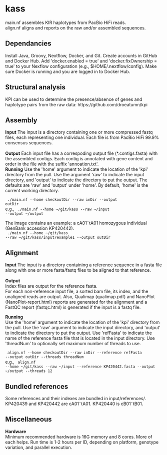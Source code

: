 # kass
main.nf assembles KIR haplotypes from PacBio HiFi reads.<br>
align.nf aligns and reports on the raw and/or assembled sequences.

<h2>Dependancies</h2>
Install Java, Groovy, Nextflow, Docker, and Git.
Create accounts in GitHub and Docker Hub.
Add 'docker.enabled = true' and 'docker.fixOwnership = true' to your Nexflow
configuration (e.g., $HOME/.nextflow/config). Make sure Docker is running
and you are logged in to Docker Hub.

<h2>Structural analysis</h2>
KPI can be used to determine the presence/absence of genes and haplotype pairs from the raw data: https://github.com/droeatumn/kpi

<h2>Assembly</h2>
<b>Input</b>
The input is a directory containing one or more compressed fastq files, each representing one individual. Each file is from PacBio HiFi 99.9% consensus sequences.<br>
<br>
<b>Output</b>
Each input file has a correspoding output file (*.contigs.fasta)  with the assembled contigs. Each contig is annotated with gene content and order in the file with the suffix 'annoation.txt'.
<br>
<b>Running</b>
Use the 'home' argument to indicate the location of the 'kpi' directory from the pull. Use the argument 'raw' to indicate the input directory, and 'output' to indicate the directory to put the output.  The defaults are 'raw' and 'output' under 'home'. By default, 'home' is the current working directory.

<code>    ./main.nf --home checkoutDir --raw inDir --output outDir</code><br>
e.g.,
<code>    ./main.nf  --home ~/git/kass --raw ~/input --output ~/output</code>

The image contains an example: a cA01&tilde;tA01 homozygous individual (GenBank accession KP420442). <br>
<code>    ./main.nf --home ~/git/kass --raw ~/git/kass/input/example1 --output outDir</code>

<h2>Alignment</h2>
<b>Input</b>
The input is a directory containing a reference sequence in a fasta file along with one or more fasta/fastq files to be aligned to that reference.<br>
<br>
<b>Output</b> <br>
Index files are output for the reference fasta.<br>
For each non-reference input file, a sorted bam file, its index, and the unaligned reads are output. Also, Qualimap (qualimap.pdf) and NanoPlot (NanoPlot-report.html) reports are generated for the alignment and a FastQC report (fastqc.html) is generated if the input is a fastq file.

<b>Running</b><br>
Use the 'home' argument to indicate the location of the 'kpi' directory from the pull. Use the 'raw' argument to indicate the input directory, and 'output' to indicate the directory to put the output. Use 'refFasta' to indicate the name of the reference fasta file that is located in the input directory. Use 'threadNum' to optionally set maximum number of threads to use.

<code>    align.nf --home checkoutDir --raw inDir --reference refFasta --output outDir --threads threadNum</code><br>
e.g.,
<code>    align.nf --home ~/git/kass --raw ~/input --reference KP420442.fasta --output ~/output --threads 12</code>


<h2>Bundled references</h2>
Some references and their indexes are bundled in input/references/. 
KP420439 and KP420442 are cA01&tilde;tA01. KP420440 is cB01&tilde;tB01.

<h2>Miscellaneous</h2>
<b>Hardware</b><br>
Minimum recommended hardware is 16G memory and 8 cores. More of each helps.
Run time is 1-2 hours per ID, depending on platform, genotype variation, and parallel execution.

